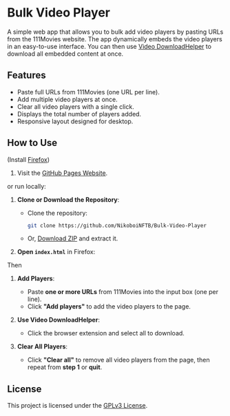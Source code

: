 # Bulk Video Player

A simple web app that allows you to bulk add video players by pasting URLs from the 111Movies website. The app dynamically embeds the video players in an easy-to-use interface. You can then use [Video DownloadHelper](https://www.downloadhelper.net/) to download all embedded content at once.

## Features

- Paste full URLs from 111Movies (one URL per line).
- Add multiple video players at once.
- Clear all video players with a single click.
- Displays the total number of players added.
- Responsive layout designed for desktop.

## How to Use

(Install [Firefox](https://www.firefox.com/en-US/thanks/))

1. Visit the [GitHub Pages Website](https://nikoboinftb.github.io/Bulk-Video-Player/).

or run locally:

1. **Clone or Download the Repository**: 
   - Clone the repository:  
     ```bash
     git clone https://github.com/NikoboiNFTB/Bulk-Video-Player
     ```
   - Or, [Download ZIP](https://github.com/NikoboiNFTB/Bulk-Video-Player/archive/refs/heads/main.zip) and extract it.

2. **Open `index.html`** in Firefox:

Then

1. **Add Players**:
   - Paste **one or more URLs** from 111Movies into the input box (one per line).
   - Click **"Add players"** to add the video players to the page.

2. **Use Video DownloadHelper**:
   - Click the browser extension and select all to download.

3. **Clear All Players**:
   - Click **"Clear all"** to remove all video players from the page, then repeat from **step 1** or **quit**.

## License

This project is licensed under the [GPLv3 License](https://www.gnu.org/licenses/gpl-3.0.en.html).
